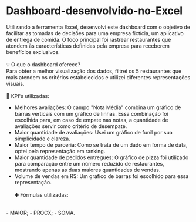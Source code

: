 # Dashboard-desenvolvido-no-Excel
  Utilizando a ferramenta Excel, desenvolvi este dashboard com o objetivo de facilitar as tomadas de decisões para uma empresa fictícia, um aplicativo de entrega de comida. O foco principal foi rastrear restaurantes que atendem às características definidas pela empresa para receberem benefícios exclusivos.
<br><br>
💡 O que o dashboard oferece?
<br>
Para obter a melhor visualização dos dados, filtrei os 5 restaurantes que mais atendem os critérios estabelecidos e utilizei diferentes representações visuais.
<br><br>
🔑 KPI's utilizadas:
<br>
- Melhores avaliações: O campo "Nota Média" combina um gráfico de barras verticais com um gráfico de linhas. Essa combinação foi escolhida para, em caso de empate nas notas, a quantidade de avaliações servir como critério de desempate.
- Maior quantidade de avaliações: Usei um gráfico de funil por sua simplicidade e clareza.
- Maior tempo de parceria: Como se trata de um dado em forma de data, optei pela representação em ranking.
- Maior quantidade de pedidos entregues: O gráfico de pizza foi utilizado para comparação entre um número reduzido de restaurantes, mostrando apenas as duas maiores quantidades de vendas.
- Volume de vendas em R$: Um gráfico de barras foi escolhido para essa representação.
<br><br>
➕ Fórmulas utilizadas:
<br>
- MAIOR;
- PROCX;
- SOMA.
